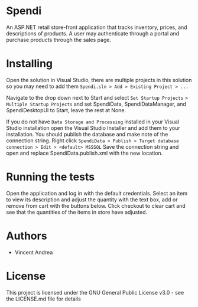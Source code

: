 # Spendi
An ASP.NET retail store-front application that tracks inventory, prices, and descriptions of products. A user may authenticate through a portal and purchase products through the sales page.

# Installing
Open the solution in Visual Studio, there are multiple projects in this solution so you may need to add them `Spendi.sln > Add > Existing Project > ...`

Navigate to the drop down next to Start and select `Set Startup Projects` > `Multiple Startup Projects` and set SpendiData, SpendiDataManager, and SpendiDesktopUI to Start, leave the rest at None.

If you do not have `Data Storage and Processing` installed in your Visual Studio installation open the Visual Studio Installer and add them to your installation. You should publish the database and make note of the connection string. Right click `SpendiData > Publish > Target database connection > Edit > <default> MSSSQL` Save the connection string and open and replace SpendiData.publish.xml with the new location.

# Running the tests
Open the application and log in with the default credentials. Select an item to view its description and adjust the quantity with the text box, add or remove from cart with the buttons below. Click checkout to clear cart and see that the quantities of the items in store have adjusted.


# Authors
  - Vincent Andrea
  
# License
This project is licensed under the GNU General Public License v3.0 - see the LICENSE.md file for details
